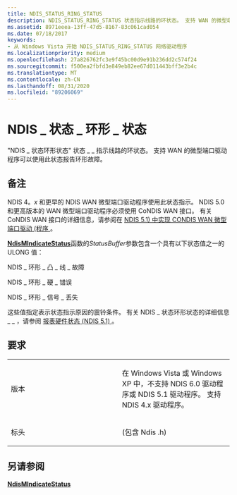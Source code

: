 ```yaml
---
title: NDIS_STATUS_RING_STATUS
description: NDIS_STATUS_RING_STATUS 状态指示线路的环状态。 支持 WAN 的微型端口驱动程序可以使用此状态报告环形故障。
ms.assetid: 8971eeea-13ff-47d5-8167-83c061cad054
ms.date: 07/18/2017
keywords:
- 从 Windows Vista 开始 NDIS_STATUS_RING_STATUS 网络驱动程序
ms.localizationpriority: medium
ms.openlocfilehash: 27a826762fc3e9f45bc00d9e91b236dd2c574f24
ms.sourcegitcommit: f500ea2fbfd3e849eb82ee67d011443bff3e2b4c
ms.translationtype: MT
ms.contentlocale: zh-CN
ms.lasthandoff: 08/31/2020
ms.locfileid: "89206069"
---
```

# <a name="ndis_status_ring_status"></a>NDIS \_ 状态 \_ 环形 \_ 状态


"NDIS \_ 状态环形状态" 状态 \_ \_ 指示线路的环状态。 支持 WAN 的微型端口驱动程序可以使用此状态报告环形故障。

<a name="remarks"></a>备注
-------

NDIS 4。*x* 和更早的 NDIS WAN 微型端口驱动程序使用此状态指示。 NDIS 5.0 和更高版本的 WAN 微型端口驱动程序必须使用 CoNDIS WAN 接口。 有关 CoNDIS WAN 接口的详细信息，请参阅在 [NDIS 5.1) 中实现 CONDIS WAN 微型端口驱动 (程序 ](/previous-versions/windows/hardware/network/ff546752(v=vs.85))。

[**NdisMIndicateStatus**](/previous-versions/windows/hardware/network/ff553538(v=vs.85))函数的*StatusBuffer*参数包含一个具有以下状态值之一的 ULONG 值：

NDIS \_ 环形 \_ 凸 \_ 线 \_ 故障

NDIS \_ 环形 \_ 硬 \_ 错误

NDIS \_ 环形 \_ 信号 \_ 丢失

这些值指定表示状态指示原因的震铃条件。 有关 NDIS \_ 状态环形状态的详细信息 \_ \_ ，请参阅 [报表硬件状态 (NDIS 5.1) ](/previous-versions/windows/hardware/network/ff564044(v=vs.85))。

<a name="requirements"></a>要求
------------

<table>
<colgroup>
<col width="50%" />
<col width="50%" />
</colgroup>
<tbody>
<tr class="odd">
<td><p>版本</p></td>
<td><p>在 Windows Vista 或 Windows XP 中，不支持 NDIS 6.0 驱动程序或 NDIS 5.1 驱动程序。 支持 NDIS 4.x 驱动程序。</p></td>
</tr>
<tr class="even">
<td><p>标头</p></td>
<td> (包含 Ndis .h) </td>
</tr>
</tbody>
</table>

## <a name="see-also"></a>另请参阅


[**NdisMIndicateStatus**](/previous-versions/windows/hardware/network/ff553538(v=vs.85))

 

